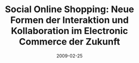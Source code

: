 ---
abstract: ''
authors:
- Peter Leitner
- Thomas Grechenig
date: '2009-02-25'
featured: false
links:
- name: Publik
  url: https://publik.tuwien.ac.at/showentry.php?ID=183625&lang=2
publication: 'Talk: 9. Internationale Tagung Wirtschaftsinformatik (WI 2009), Wien;
  02-25-2009 - 02-27-2009; in: "Business Services: Konzepte, Technologien, Anwendungen
  (Band 2)", H. Hansen, D. Karagiannis, H. Fill (ed.); Österreichische Computer Gesellschaft
  (OCG), (2009), ISBN: 978-3-85403-247-2; 243 - 252'
publication_types:
- '1'
publishDate: '2009-02-25'
title: 'Social Online Shopping: Neue Formen der Interaktion und Kollaboration im Electronic
  Commerce der Zukunft'
url_pdf: ''
---